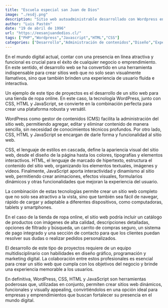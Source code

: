 ```yaml
---
title: "Escuela especial san Juan de Dios"
image: "./esdj.png"
description: "Sitio web autoadministrable desarrollado con Wordpress enfocado en la accesibilidad y usabilidad para usuarios con condiciones especiales"
author: "Luis Pastén"
date: "19 de abril de 1996"
url: "https://eesanjuandedios.cl/"
tags: ["PHP","Wordpress","Javascript","HTML","CSS"]
categories: ["Desarrollo","Administración de contenidos","Diseño","Experiencia de usuario"]
---
```

En el mundo digital actual, contar con una presencia en línea atractiva y funcional es crucial para el éxito de cualquier negocio o emprendimiento. En este sentido, el desarrollo web se ha convertido en una herramienta indispensable para crear sitios web que no solo sean visualmente llamativos, sino que también brinden una experiencia de usuario fluida e interactiva.

Un ejemplo de este tipo de proyectos es el desarrollo de un sitio web para una tienda de ropa online. En este caso, la tecnología WordPress, junto con CSS, HTML y JavaScript, se convierte en la combinación perfecta para crear una plataforma robusta y versátil.

WordPress como gestor de contenidos (CMS) facilita la administración del sitio web, permitiendo agregar, editar y eliminar contenido de manera sencilla, sin necesidad de conocimientos técnicos profundos. Por otro lado, CSS, HTML y JavaScript se encargan de darle forma y funcionalidad al sitio web.

CSS, el lenguaje de estilos en cascada, define la apariencia visual del sitio web, desde el diseño de la página hasta los colores, tipografías y elementos interactivos. HTML, el lenguaje de marcado de hipertexto, estructura el contenido del sitio web, organizando los elementos textuales, imágenes y videos. Finalmente, JavaScript aporta interactividad y dinamismo al sitio web, permitiendo crear animaciones, efectos visuales, formularios dinámicos y otras funcionalidades que mejoran la experiencia del usuario.

La combinación de estas tecnologías permite crear un sitio web completo que no solo sea atractivo a la vista, sino que también sea fácil de navegar, rápido de cargar y adaptable a diferentes dispositivos, como computadoras, tablets y smartphones.

En el caso de la tienda de ropa online, el sitio web podría incluir un catálogo de productos con imágenes de alta calidad, descripciones detalladas, opciones de filtrado y búsqueda, un carrito de compras seguro, un sistema de pago integrado y una sección de contacto para que los clientes puedan resolver sus dudas o realizar pedidos personalizados.

El desarrollo de este tipo de proyectos requiere de un equipo multidisciplinario con habilidades en diseño gráfico, programación y marketing digital. La colaboración entre estos profesionales es esencial para crear un sitio web que cumpla con los objetivos del negocio y brinde una experiencia memorable a los usuarios.

En definitiva, WordPress, CSS, HTML y JavaScript son herramientas poderosas que, utilizadas en conjunto, permiten crear sitios web dinámicos, funcionales y visually appealing, convirtiéndolos en una opción ideal para empresas y emprendimientos que buscan fortalecer su presencia en el mundo digital.
     
